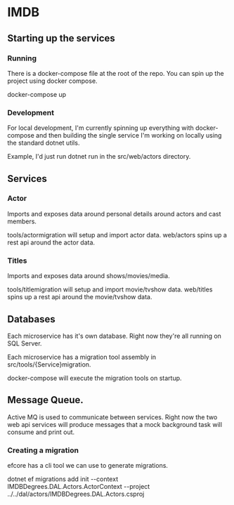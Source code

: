 # IMDB

## Starting up the services

### Running

There is a docker-compose file at the root of the repo. You can spin up the project using docker compose.

docker-compose up

### Development

For local development, I'm currently spinning up everything with docker-compose and then building the single service I'm working on locally using the standard dotnet utils.

Example, I'd just run dotnet run in the src/web/actors directory.

## Services

### Actor

Imports and exposes data around personal details around actors and cast members.

tools/actormigration will setup and import actor data.
web/actors spins up a rest api around the actor data.

### Titles

Imports and exposes data around shows/movies/media.

tools/titlemigration will setup and import movie/tvshow data.
web/titles spins up a rest api around the movie/tvshow data.

## Databases

Each microservice has it's own database. Right now they're all running on SQL Server.

Each microservice has a migration tool assembly in src/tools/{Service}migration.

docker-compose will execute the migration tools on startup.

## Message Queue.

Active MQ is used to communicate between services. Right now the two web api services will produce messages that a mock background task will consume and print out.

### Creating a migration

efcore has a cli tool we can use to generate migrations.

dotnet ef migrations add init --context IMDBDegrees.DAL.Actors.ActorContext --project ../../dal/actors/IMDBDegrees.DAL.Actors.csproj
